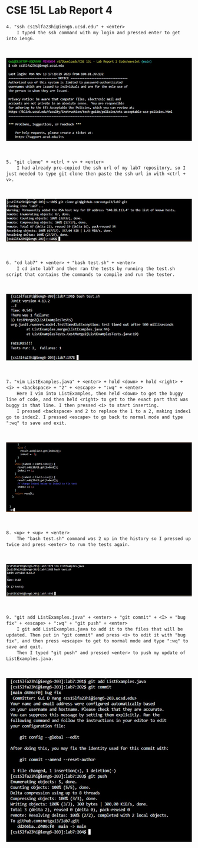 # **CSE 15L Lab Report 4** 

```
4. "ssh cs15lfa23hi@ieng6.ucsd.edu" + <enter>
    I typed the ssh command with my login and pressed enter to get into ieng6.
```
<br>

![Image](step4.jpg)

<br>

```
5. "git clone" + <ctrl + v> + <enter>
    I had already pre-copied the ssh url of my lab7 repository, so I just needed to type git clone then paste the ssh url in with <ctrl + v>.
```
<br>

![Image](step5.jpg)

<br>

```
6. "cd lab7" + <enter> + "bash test.sh" + <enter>
    I cd into lab7 and then ran the tests by running the test.sh script that contains the commands to compile and run the tester.
```
    
<br>

![Image](step6.jpg)

<br>

```
7. "vim ListExamples.java" + <enter> + hold <down> + hold <right> + <i> + <backspace> + "2" + <escape> + ":wq" + <enter>
    Here I vim into ListExamples, then held <down> to get the buggy line of code, and then held <right> to get to the exact part that was buggy in that line. I then pressed <i> to start inserting.
    I pressed <backspace> and 2 to replace the 1 to a 2, making index1 go to index2. I pressed <escape> to go back to normal mode and type ":wq" to save and exit.
```
<br>

![Image](step7.jpg)

<br>

```
8. <up> + <up> + <enter>
    The "bash test.sh" command was 2 up in the history so I pressed up twice and press <enter> to run the tests again.
```
<br>

![Image](step8.jpg)

<br>

```
9. "git add ListExamples.java" + <enter> + "git commit" + <I> + "bug fix" + <escape> + ":wq" + "git push" + <enter>
    I git add ListExamples.java to add it to the files that will be updated. Then put in "git commit" and press <i> to edit it with "bug fix", and then press <escape> to get to normal mode and type ":wq" to save and quit.
    Then I typed "git push" and pressed <enter> to push my update of ListExamples.java.

```
<br>

![Image](step9.jpg)



